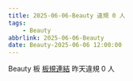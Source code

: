 ```yaml
---
title: 2025-06-06-Beauty 違規 0 人
tags:
    - Beauty
abbrlink: 2025-06-06-Beauty
date: Beauty-2025-06-06 12:00:00
---
```

Beauty 板 [板規連結](https://www.ptt.cc/bbs/Beauty/M.1630069980.A.84B.html)
昨天違規 0 人
